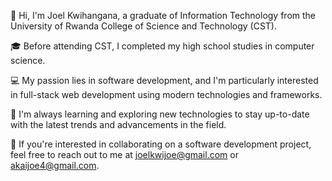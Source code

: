 👋 Hi, I'm Joel Kwihangana, a graduate of Information Technology from the University of Rwanda College of Science and Technology (CST).

🎓 Before attending CST, I completed my high school studies in computer science.

💻 My passion lies in software development, and I'm particularly interested in full-stack web development using modern technologies and frameworks.

🌱 I'm always learning and exploring new technologies to stay up-to-date with the latest trends and advancements in the field.

🤝 If you're interested in collaborating on a software development project, feel free to reach out to me at joelkwijoe@gmail.com or akaijoe4@gmail.com.


